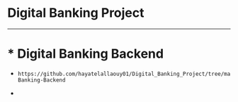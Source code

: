 #         Digital Banking  Project
---------------------------------------
# * Digital Banking Backend
+     https://github.com/hayatelallaouy01/Digital_Banking_Project/tree/master/Digital-Banking-Backend
+                     
